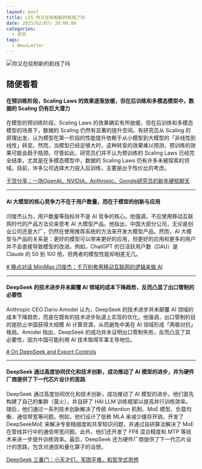 ```yaml
---
layout: post
title: L55_你又在绘制新的航线了吗
date: 2025/02/07/ 20:00:00
categories:
  - 资讯
tags:
  - NewsLetter
---
```


![你又在绘制新的航线了吗](https://wcd-image-bucket-prod.oss-cn-zhangjiakou.aliyuncs.com/raw/3hqSpD3syMtD23gRRSnmF79.png)

## 随便看看

#### 在预训练阶段，Scaling Laws 的效果逐渐放缓，但在后训练和多模态模型中，数据的 Scaling 仍有巨大潜力

在模型的预训练阶段，Scaling Laws 的效果确实有所放缓，但在后训练和多模态模型的场景下，数据的 Scaling 仍然有显著的提升空间。有研究员从 Scaling 的原理出发，认为模型在第一阶段的性能提升依赖于从小模型到大模型的「非线性到线性」转变。然而，当模型已经足够大时，这种转变的效果难以预测，预训练的效果可能会趋于瓶颈。尽管如此，研究员们并不认为预训练的 Scaling Laws 已经完全结束，尤其是在多模态模型中，数据的 Scaling Laws 仍有许多未被探索的领域。目前，许多公司选择大力投入后训练，主要是出于性价比的考虑。

[干货分享：一场OpenAI、NVIDIA、Anthropic、Google研究员的新年硬核聊天](https://mp.weixin.qq.com/s/PaxnIXfJWzMZHwdO3pQPFA)

------

#### AI 大模型的核心竞争力不在于用户数量，而在于模型的创新与应用

闫俊杰认为，用户数量等指标并不是 AI 竞争的核心。他强调，不应使用移动互联网时代的产品方法论来思考 AI 大模型产品。他指出，中国大部分公司，无论是创业公司还是大厂，仍然在使用推荐系统的方法来开发大模型产品。然而，AI 大模型与产品的关系是：更好的模型可以带来更好的应用，但更好的应用和更多的用户并不会直接导致模型的改进。例如，ChatGPT 的日活跃用户数（DAU）是 Claude 的 50 到 100 倍，但两者的模型性能却相差无几。

[# 晚点对话 MiniMax 闫俊杰：千万别套用移动互联网的逻辑来做 AI](https://mp.weixin.qq.com/s/XGnHruXL3P0s-2TNss0LIg)

------

#### DeepSeek 的技术进步并未颠覆 AI 领域的成本下降趋势，反而凸显了出口管制的必要性

Anthropic CEO Dario Amodei 认为，DeepSeek 的技术进步并未颠覆 AI 领域的成本下降趋势，而是在既有的技术进步轨道上实现的优化。他强调，出口管制的目的是防止中国获得大规模 AI 计算资源，从而避免中美在 AI 领域形成「两极对抗」格局。Amodei 指出，DeepSeek 的成功并未证明出口管制失败，反而凸显了其必要性，因为中国可能利用 AI 技术取得军事主导地位。

[# On DeepSeek and Export Controls](https://darioamodei.com/on-deepseek-and-export-controls)

------

#### DeepSeek 通过高度协同优化和技术创新，成功推动了 AI 模型的进步，并为硬件厂商提供了下一代芯片设计的思路

DeepSeek 通过高度协同优化和技术创新，成功推动了 AI 模型的进步。他们首先构建了自己的集群（萤火），并自研了 HAI LLM 训练框架以提高并行训练效率。随后，他们通过一系列技术创新解决了传统 Attention 机制、MoE 模型、负载均衡、通信带宽等问题。例如，他们设计了低秩 MLA 来减少缓存开销，开发了 DeepSeekMoE 来解决专家精细度和共享知识问题，并通过自研算法解决了 MoE 在管线并行中的通信带宽问题。此外，他们还开发了 FP8 混合精度和 MTP 等技术来进一步提升训练效率。最后，DeepSeek 还为硬件厂商提供了下一代芯片设计的思路，包含对通信和量化算子的设想。

[DeepSeek 三重门：小天才们，军团平推，和哲学式思想](https://mp.weixin.qq.com/s/w_dMKtYPtCbyu7giulywOQ)
